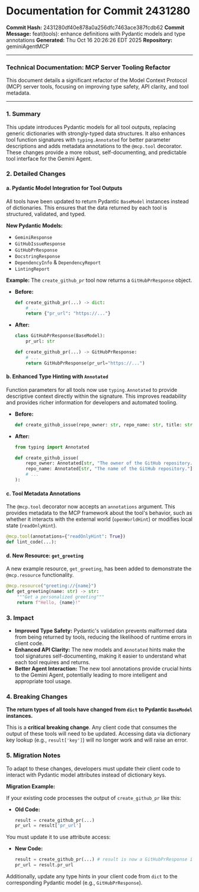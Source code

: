 # Documentation for Commit 2431280

**Commit Hash:** 2431280df40e878a0a256dfc7463ace387fcdb62
**Commit Message:** feat(tools): enhance definitions with Pydantic models and type annotations
**Generated:** Thu Oct 16 20:26:26 EDT 2025
**Repository:** geminiAgentMCP

---

### **Technical Documentation: MCP Server Tooling Refactor**

This document details a significant refactor of the Model Context Protocol (MCP) server tools, focusing on improving type safety, API clarity, and tool metadata.

---

### 1. Summary

This update introduces Pydantic models for all tool outputs, replacing generic dictionaries with strongly-typed data structures. It also enhances tool function signatures with `typing.Annotated` for better parameter descriptions and adds metadata annotations to the `@mcp.tool` decorator. These changes provide a more robust, self-documenting, and predictable tool interface for the Gemini Agent.

### 2. Detailed Changes

#### a. Pydantic Model Integration for Tool Outputs

All tools have been updated to return Pydantic `BaseModel` instances instead of dictionaries. This ensures that the data returned by each tool is structured, validated, and typed.

**New Pydantic Models:**
*   `GeminiResponse`
*   `GitHubIssueResponse`
*   `GitHubPrResponse`
*   `DocstringResponse`
*   `DependencyInfo` & `DependencyReport`
*   `LintingReport`

**Example:** The `create_github_pr` tool now returns a `GitHubPrResponse` object.

*   **Before:**
    ```python
    def create_github_pr(...) -> dict:
        # ...
        return {"pr_url": "https://..."}
    ```
*   **After:**
    ```python
    class GitHubPrResponse(BaseModel):
        pr_url: str

    def create_github_pr(...) -> GitHubPrResponse:
        # ...
        return GitHubPrResponse(pr_url="https://...")
    ```

#### b. Enhanced Type Hinting with `Annotated`

Function parameters for all tools now use `typing.Annotated` to provide descriptive context directly within the signature. This improves readability and provides richer information for developers and automated tooling.

*   **Before:**
    ```python
    def create_github_issue(repo_owner: str, repo_name: str, title: str, body: str = ''):
    ```
*   **After:**
    ```python
    from typing import Annotated

    def create_github_issue(
        repo_owner: Annotated[str, "The owner of the GitHub repository."],
        repo_name: Annotated[str, "The name of the GitHub repository."],
        # ...
    ):
    ```

#### c. Tool Metadata Annotations

The `@mcp.tool` decorator now accepts an `annotations` argument. This provides metadata to the MCP framework about the tool's behavior, such as whether it interacts with the external world (`openWorldHint`) or modifies local state (`readOnlyHint`).

```python
@mcp.tool(annotations={"readOnlyHint": True})
def lint_code(...):
```

#### d. New Resource: `get_greeting`

A new example resource, `get_greeting`, has been added to demonstrate the `@mcp.resource` functionality.

```python
@mcp.resource("greeting://{name}")
def get_greeting(name: str) -> str:
    """Get a personalized greeting"""
    return f"Hello, {name}!"
```

### 3. Impact

*   **Improved Type Safety:** Pydantic's validation prevents malformed data from being returned by tools, reducing the likelihood of runtime errors in client code.
*   **Enhanced API Clarity:** The new models and `Annotated` hints make the tool signatures self-documenting, making it easier to understand what each tool requires and returns.
*   **Better Agent Interaction:** The new tool annotations provide crucial hints to the Gemini Agent, potentially leading to more intelligent and appropriate tool usage.

### 4. Breaking Changes

**The return types of all tools have changed from `dict` to Pydantic `BaseModel` instances.**

This is a **critical breaking change**. Any client code that consumes the output of these tools will need to be updated. Accessing data via dictionary key lookup (e.g., `result['key']`) will no longer work and will raise an error.

### 5. Migration Notes

To adapt to these changes, developers must update their client code to interact with Pydantic model attributes instead of dictionary keys.

**Migration Example:**

If your existing code processes the output of `create_github_pr` like this:

*   **Old Code:**
    ```python
    result = create_github_pr(...)
    pr_url = result['pr_url']
    ```

You must update it to use attribute access:

*   **New Code:**
    ```python
    result = create_github_pr(...) # result is now a GitHubPrResponse instance
    pr_url = result.pr_url
    ```

Additionally, update any type hints in your client code from `dict` to the corresponding Pydantic model (e.g., `GitHubPrResponse`).